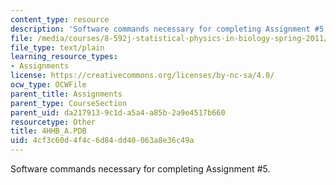 ```yaml
---
content_type: resource
description: 'Software commands necessary for completing Assignment #5.'
file: /media/courses/8-592j-statistical-physics-in-biology-spring-2011/4cf3c60d4f4c6d84dd40063a8e36c49a_4HHB_A.PDB
file_type: text/plain
learning_resource_types:
- Assignments
license: https://creativecommons.org/licenses/by-nc-sa/4.0/
ocw_type: OCWFile
parent_title: Assignments
parent_type: CourseSection
parent_uid: da217913-9c1d-a5a4-a85b-2a9e4517b660
resourcetype: Other
title: 4HHB_A.PDB
uid: 4cf3c60d-4f4c-6d84-dd40-063a8e36c49a
---
```

Software commands necessary for completing Assignment #5.
